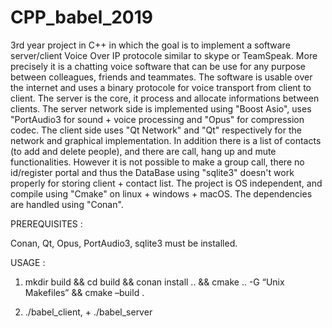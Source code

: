 # CPP_babel_2019
3rd year project in C++ in which the goal is to implement a software server/client Voice Over IP protocole similar to skype or  TeamSpeak. More precisely it is a chatting voice software that can be use for any purpose between colleagues, friends and teammates.
The software is usable over the internet and uses a binary protocole for voice transport from client to client. The server is the core, it process and allocate informations between clients.
The server network side is implemented using "Boost Asio",  uses "PortAudio3 for sound + voice processing and "Opus" for compression codec.
The client side uses "Qt Network" and "Qt" respectively for the network and graphical implementation. In addition there is a list of contacts (to add and delete people), and there are call, hang up and mute functionalities. However it is not possible to make a group call, there no id/register portal and thus the DataBase using "sqlite3" doesn't work properly for storing client + contact list.
The project is OS independent, and compile using "Cmake" on linux + windows + macOS. The dependencies are handled using "Conan".

PREREQUISITES :

Conan, Qt, Opus, PortAudio3, sqlite3 must be installed.

USAGE : 

1) mkdir build && cd build && conan install .. && cmake .. -G “Unix Makefiles” && cmake –build .

2) ./babel_client, + ./babel_server
